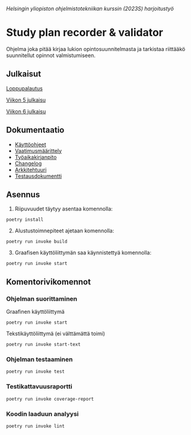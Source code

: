 *Helsingin yliopiston ohjelmistotekniikan kurssin (2023S) harjoitustyö*

# Study plan recorder & validator

Ohjelma joka pitää kirjaa lukion opintosuunnitelmasta ja tarkistaa riittääkö suunnitellut opinnot valmistumiseen.

## Julkaisut

[Loppupalautus](https://github.com/muukkto/ot-harjoitustyo/releases/tag/loppupalautus)

[Viikon 5 julkaisu](https://github.com/muukkto/ot-harjoitustyo/releases/viikko5)

[Viikon 6 julkaisu](https://github.com/muukkto/ot-harjoitustyo/releases/viikko6)

## Dokumentaatio

- [Käyttöohjeet](dokumentaatio/kayttoohje.md)
- [Vaatimusmäärittely](dokumentaatio/vaatimusmaarittely.md)
- [Työaikakirjanpito](dokumentaatio/tuntikirjanpito.md)
- [Changelog](dokumentaatio/changelog.md)
- [Arkkitehtuuri](dokumentaatio/arkkitehtuuri.md)
- [Testausdokumentti](dokumentaatio/testaus.md)

## Asennus
1. Riipuvuudet täytyy asentaa komennolla:
```
poetry install
```

2. Alustustoimnepiteet ajetaan komennolla:
```
poetry run invoke build
```

3. Graafisen käyttöliittymän saa käynnistettyä komennolla:
```
poetry run invoke start
```

## Komentorivikomennot

### Ohjelman suorittaminen
Graafinen käyttöliittymä
```
poetry run invoke start
```

Tekstikäyttöliittymä (ei välttämättä toimi)
```
poetry run invoke start-text
```


### Ohjelman testaaminen
```
poetry run invoke test
```

### Testikattavuusraportti
```
poetry run invoke coverage-report
```

### Koodin laaduun analyysi
```
poetry run invoke lint
```
